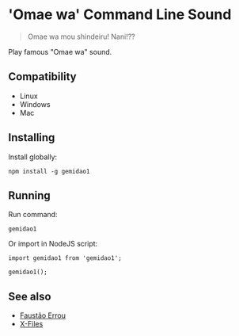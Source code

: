 # 'Omae wa' Command Line Sound

> Omae wa mou shindeiru! Nani!??

Play famous "Omae wa" sound.

## Compatibility

- Linux
- Windows
- Mac

## Installing
Install globally:

    npm install -g gemidao1

## Running
Run command:

    gemidao1

Or import in NodeJS script:

    import gemidao1 from 'gemidao1';

    gemidao1();

## See also

 - [Faustão Errou](https://github.com/BrOrlandi/faustao-errou/)
 - [X-Files](https://github.com/BrOrlandi/xfiles/)
